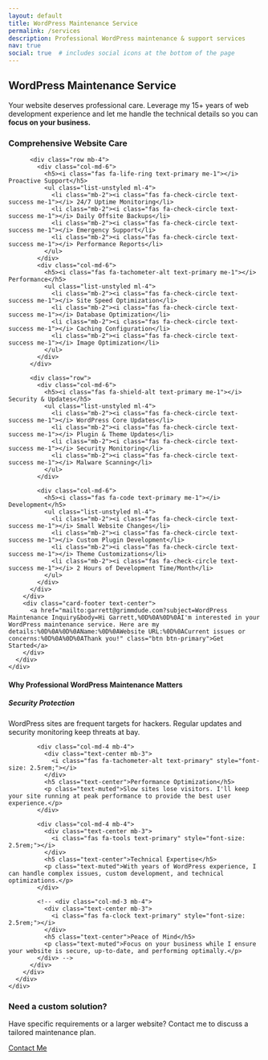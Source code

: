 ```yaml
---
layout: default
title: WordPress Maintenance Service
permalink: /services
description: Professional WordPress maintenance & support services
nav: true
social: true  # includes social icons at the bottom of the page
---
```


<div class="container">
  <div class="row mb-5">
    <div class="col-12">
      <h2 class="text-center mb-4">WordPress Maintenance Service</h2>
      <p class="lead text-center">Your website deserves professional care.  Leverage my 15+ years of web development experience and let me handle the technical details so you can <b>focus on your business.</b></p>
    </div>
  </div>

  <div class="row justify-content-center">
    <div class="col-lg-9 mb-5">
      <div class="card shadow">
        <div class="card-header bg-primary text-white text-center">
          <h3 class="my-0 text-white h4 fw-normal">Comprehensive Website Care</h3>
        </div>
        <div class="card-body">
          <!-- <h4 class="card-title pricing-card-title text-center mb-4">$120<small class="text-muted">/month</small></h4> -->
          
          <div class="row mb-4">
            <div class="col-md-6">
              <h5><i class="fas fa-life-ring text-primary me-1"></i> Proactive Support</h5>
              <ul class="list-unstyled ml-4">
                <li class="mb-2"><i class="fas fa-check-circle text-success me-1"></i> 24/7 Uptime Monitoring</li>
                <li class="mb-2"><i class="fas fa-check-circle text-success me-1"></i> Daily Offsite Backups</li>
                <li class="mb-2"><i class="fas fa-check-circle text-success me-1"></i> Emergency Support</li>
                <li class="mb-2"><i class="fas fa-check-circle text-success me-1"></i> Performance Reports</li>
              </ul>
            </div>
            <div class="col-md-6">
              <h5><i class="fas fa-tachometer-alt text-primary me-1"></i> Performance</h5>
              <ul class="list-unstyled ml-4">
                <li class="mb-2"><i class="fas fa-check-circle text-success me-1"></i> Site Speed Optimization</li>
                <li class="mb-2"><i class="fas fa-check-circle text-success me-1"></i> Database Optimization</li>
                <li class="mb-2"><i class="fas fa-check-circle text-success me-1"></i> Caching Configuration</li>
                <li class="mb-2"><i class="fas fa-check-circle text-success me-1"></i> Image Optimization</li>
              </ul>
            </div>
          </div>
          
          <div class="row">
            <div class="col-md-6">
              <h5><i class="fas fa-shield-alt text-primary me-1"></i> Security & Updates</h5>
              <ul class="list-unstyled ml-4">
                <li class="mb-2"><i class="fas fa-check-circle text-success me-1"></i> WordPress Core Updates</li>
                <li class="mb-2"><i class="fas fa-check-circle text-success me-1"></i> Plugin & Theme Updates</li>
                <li class="mb-2"><i class="fas fa-check-circle text-success me-1"></i> Security Monitoring</li>
                <li class="mb-2"><i class="fas fa-check-circle text-success me-1"></i> Malware Scanning</li>
              </ul>
            </div>

            <div class="col-md-6">
              <h5><i class="fas fa-code text-primary me-1"></i> Development</h5>
              <ul class="list-unstyled ml-4">
                <li class="mb-2"><i class="fas fa-check-circle text-success me-1"></i> Small Website Changes</li>
                <li class="mb-2"><i class="fas fa-check-circle text-success me-1"></i> Custom Plugin Development</li>
                <li class="mb-2"><i class="fas fa-check-circle text-success me-1"></i> Theme Customizations</li>
                <li class="mb-2"><i class="fas fa-check-circle text-success me-1"></i> 2 Hours of Development Time/Month</li>
              </ul>
            </div>
          </div>
        </div>
        <div class="card-footer text-center">
          <a href="mailto:garrett@grimmdude.com?subject=WordPress Maintenance Inquiry&body=Hi Garrett,%0D%0A%0D%0AI'm interested in your WordPress maintenance service. Here are my details:%0D%0A%0D%0AName:%0D%0AWebsite URL:%0D%0ACurrent issues or concerns:%0D%0A%0D%0AThank you!" class="btn btn-primary">Get Started</a>
        </div>
      </div>
    </div>
  </div>

  <div class="row mt-5 mb-5">
    <div class="col-12">
      <div class="card shadow">
        <div class="card-header bg-light">
          <h4 class="h5 my-0 fw-normal text-center">Why Professional WordPress Maintenance Matters</h4>
        </div>
        <div class="card-body">
          <div class="row">
            <div class="col-md-4 mb-4">
              <div class="text-center mb-3">
                <i class="fas fa-shield-alt text-primary" style="font-size: 2.5rem;"></i>
              </div>
              <h5 class="text-center">Security Protection</h5>
              <p class="text-muted">WordPress sites are frequent targets for hackers. Regular updates and security monitoring keep threats at bay.</p>
            </div>
            
            <div class="col-md-4 mb-4">
              <div class="text-center mb-3">
                <i class="fas fa-tachometer-alt text-primary" style="font-size: 2.5rem;"></i>
              </div>
              <h5 class="text-center">Performance Optimization</h5>
              <p class="text-muted">Slow sites lose visitors. I'll keep your site running at peak performance to provide the best user experience.</p>
            </div>
            
            <div class="col-md-4 mb-4">
              <div class="text-center mb-3">
                <i class="fas fa-tools text-primary" style="font-size: 2.5rem;"></i>
              </div>
              <h5 class="text-center">Technical Expertise</h5>
              <p class="text-muted">With years of WordPress experience, I can handle complex issues, custom development, and technical optimizations.</p>
            </div>
            
            <!-- <div class="col-md-3 mb-4">
              <div class="text-center mb-3">
                <i class="fas fa-clock text-primary" style="font-size: 2.5rem;"></i>
              </div>
              <h5 class="text-center">Peace of Mind</h5>
              <p class="text-muted">Focus on your business while I ensure your website is secure, up-to-date, and performing optimally.</p>
            </div> -->
          </div>
        </div>
      </div>
    </div>
  </div>

  <div class="row mt-4 mb-5">
    <div class="col-12 text-center">
      <h3>Need a custom solution?</h3>
      <p class="lead">Have specific requirements or a larger website? Contact me to discuss a tailored maintenance plan.</p>
      <a href="mailto:garrett@grimmdude.com?subject=Custom WordPress Maintenance Inquiry&body=Hi Garrett,%0D%0A%0D%0AI'm interested in discussing a custom WordPress maintenance solution. Here are my details and requirements:%0D%0A%0D%0AName:%0D%0AWebsite URL:%0D%0ASpecific needs:%0D%0A%0D%0AThank you!" class="btn btn-outline-primary mt-2">Contact Me</a>
    </div>
  </div>
</div>

